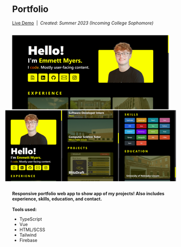 # Portfolio

[Live Demo](https://emmettmyers.me)&nbsp;&nbsp;|&nbsp;&nbsp;<i>Created: Summer 2023 (Incoming College Sophomore)</i>

<br/>
<img src="frontend/public/siteExamples/port1.png" style="width: 550px"/>
<div style="display: flex; justify-content: center">
  <img src="frontend/public/siteExamples/port2.png" style="width: 183px"/>
  <img src="frontend/public/siteExamples/port3.png" style="width: 183px"/>
  <img src="frontend/public/siteExamples/port4.png" style="width: 183px"/>
</div>
<br/>

<b>Responsive portfolio web app to show app of my projects! Also includes experience, skills, education, and contact.</b>
<br/>
<br/>
<b>Tools used:</b>
<ul>
  <li>TypeScript</li>
  <li>Vue</li>
  <li>HTML/SCSS</li>
  <li>Tailwind</li>
  <li>Firebase</li>
</ul>
